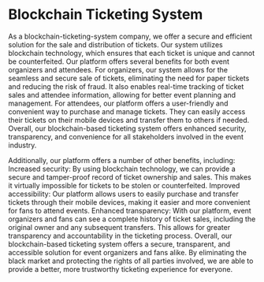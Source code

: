 # Blockchain Ticketing System

As a blockchain-ticketing-system company, we offer a secure and
efficient solution for the sale and distribution of tickets. Our
system utilizes blockchain technology, which ensures that each ticket
is unique and cannot be counterfeited. Our platform offers several
benefits for both event organizers and attendees. For organizers, our
system allows for the seamless and secure sale of tickets, eliminating
the need for paper tickets and reducing the risk of fraud. It also
enables real-time tracking of ticket sales and attendee information,
allowing for better event planning and management. For attendees, our
platform offers a user-friendly and convenient way to purchase and
manage tickets. They can easily access their tickets on their mobile
devices and transfer them to others if needed. Overall, our
blockchain-based ticketing system offers enhanced security,
transparency, and convenience for all stakeholders involved in the
event industry.
        
Additionally, our platform offers a number of other benefits,
including: Increased security: By using blockchain technology, we can
provide a secure and tamper-proof record of ticket ownership and
sales. This makes it virtually impossible for tickets to be stolen or
counterfeited. Improved accessibility: Our platform allows users to
easily purchase and transfer tickets through their mobile devices,
making it easier and more convenient for fans to attend events.
Enhanced transparency: With our platform, event organizers and fans
can see a complete history of ticket sales, including the original
owner and any subsequent transfers. This allows for greater
transparency and accountability in the ticketing process. Overall, our
blockchain-based ticketing system offers a secure, transparent, and
accessible solution for event organizers and fans alike. By
eliminating the black market and protecting the rights of all parties
involved, we are able to provide a better, more trustworthy ticketing
experience for everyone.
